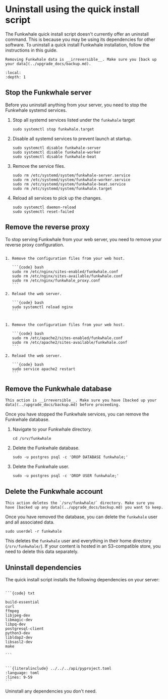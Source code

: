 # Uninstall using the quick install script

The Funkwhale quick install script doesn't currently offer an uninstall command. This is because you may be using its dependencies for other software. To uninstall a quick install Funkwhale installation, follow the instructions in this guide.

```{warning}
Removing Funkwhale data is __irreversible__. Make sure you [back up your data](../upgrade_docs/backup.md).
```

```{contents}
:local:
:depth: 1
```

## Stop the Funkwhale server

Before you uninstall anything from your server, you need to stop the Funkwhale systemd services.

1. Stop all systemd services listed under the `funkwhale` target

   ```{code} bash
   sudo systemctl stop funkwhale.target
   ```

2. Disable all systemd services to prevent launch at startup.

   ```{code} bash
   sudo systemctl disable funkwhale-server
   sudo systemctl disable funkwhale-worker
   sudo systemctl disable funkwhale-beat
   ```

3. Remove the service files.

   ```{code} bash
   sudo rm /etc/systemd/system/funkwhale-server.service
   sudo rm /etc/systemd/system/funkwhale-worker.service
   sudo rm /etc/systemd/system/funkwhale-beat.service
   sudo rm /etc/systemd/system/funkwhale.target
   ```

4. Reload all services to pick up the changes.

   ```{code} bash
   sudo systemctl daemon-reload
   sudo systemctl reset-failed
   ```

## Remove the reverse proxy

To stop serving Funkwhale from your web server, you need to remove your reverse proxy configuration.

````{tabbed} Nginx

1. Remove the configuration files from your web host.

   ```{code} bash
   sudo rm /etc/nginx/sites-enabled/funkwhale.conf
   sudo rm /etc/nginx/sites-available/funkwhale.conf
   sudo rm /etc/nginx/funkwhale_proxy.conf
   ```

2. Reload the web server.

   ```{code} bash
   sudo systemctl reload nginx
   ```

````

````{tabbed} Apache2

1. Remove the configuration files from your web host.

   ```{code} bash
   sudo rm /etc/apache2/sites-enabled/funkwhale.conf
   sudo rm /etc/apache2/sites-available/funkwhale.conf
   ```

2. Reload the web server.

   ```{code} bash
   sudo service apache2 restart
   ```

````

## Remove the Funkwhale database

```{warning}
This action is __irreversible__. Make sure you have [backed up your data](../upgrade_docs/backup.md) before proceeding.
```

Once you have stopped the Funkwhale services, you can remove the Funkwhale database.

1. Navigate to your Funkwhale directory.

   ```{code} bash
   cd /srv/funkwhale
   ```

2. Delete the Funkwhale database.

   ```{code} bash
   sudo -u postgres psql -c 'DROP DATABASE funkwhale;'
   ```

3. Delete the Funkwhale user.

   ```{code} bash
   sudo -u postgres psql -c 'DROP USER funkwhale;'
   ```

## Delete  the Funkwhale account

```{warning}
This action deletes the `/srv/funkwhale/` directory. Make sure you have [backed up any data](../upgrade_docs/backup.md) you want to keep.
```

Once you have removed the database, you can delete the `funkwhale` user and all associated data.

```{code} bash
sudo userdel -r funkwhale
```

This deletes the `funkwhale` user and everything in their home directory (`/srv/funkwhale/`). If your content is hosted in an S3-compatible store, you need to delete this data separately.

## Uninstall dependencies

The quick install script installs the following dependencies on your server:

````{tabbed} apt

```{code} txt

build-essential
curl
ffmpeg
libjpeg-dev
libmagic-dev
libpq-dev
postgresql-client
python3-dev
libldap2-dev
libsasl2-dev
make

```

````

````{tabbed} Python

```{literalinclude} ../../../api/pyproject.toml
:language: toml
:lines: 9-59
```

````

Uninstall any dependencies you don't need.
